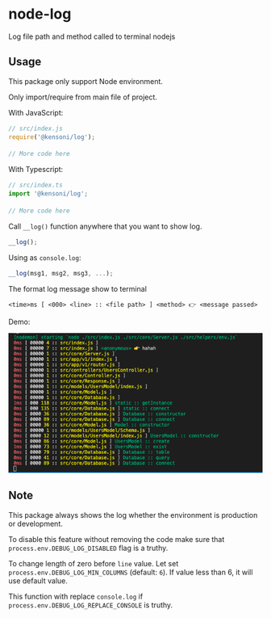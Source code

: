 # node-log
Log file path and method called to terminal nodejs

## Usage

This package only support Node environment.

Only import/require from main file of project.

With JavaScript:

```js
// src/index.js
require('@kensoni/log');

// More code here
```

With Typescript:

```ts
// src/index.ts
import '@kensoni/log';

// More code here
```

Call `__log()` function anywhere that you want to show log.

```js
__log();
```

Using as `console.log`:

```js
__log(msg1, msg2, msg3, ...);
```

The format log message show to terminal

```
<time>ms [ <000> <line> :: <file path> ] <method> 👉 <message passed>
```

Demo: 

![Demo Show log](demo.png)

## Note

This package always shows the log whether the environment is production or development.

To disable this feature without removing the code make sure that `process.env.DEBUG_LOG_DISABLED` flag is a truthy.

To change length of zero before `line` value. Let set `process.env.DEBUG_LOG_MIN_COLUMNS` (default: `6`). If value less than 6, it will use default value.

This function with replace `console.log` if `process.env.DEBUG_LOG_REPLACE_CONSOLE` is truthy.